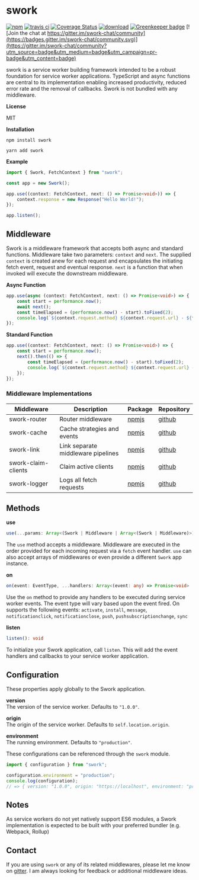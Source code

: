 # swork
[![npm](https://img.shields.io/npm/v/swork)](https://www.npmjs.com/package/swork) [![travis ci](https://travis-ci.org/justin-lee-collins/swork.svg?branch=master)](https://travis-ci.org/justin-lee-collins/swork.svg?branch=master) [![Coverage Status](https://coveralls.io/repos/github/justin-lee-collins/swork/badge.svg?branch=master)](https://coveralls.io/github/justin-lee-collins/swork?branch=master) [![download](https://img.shields.io/npm/dw/swork)](https://img.shields.io/npm/dw/swork) [![Greenkeeper badge](https://badges.greenkeeper.io/justin-lee-collins/swork.svg)](https://greenkeeper.io/) [![Join the chat at https://gitter.im/swork-chat/community](https://badges.gitter.im/swork-chat/community.svg)](https://gitter.im/swork-chat/community?utm_source=badge&utm_medium=badge&utm_campaign=pr-badge&utm_content=badge)

swork is a service worker building framework intended to be a robust foundation for service worker applications. TypeScript and async functions are central to its implementation enabling increased productivity, reduced error rate and the removal of callbacks. Swork is not bundled with any middleware.

**License**

MIT

**Installation**

`npm install swork`

`yarn add swork`

**Example**

```ts
import { Swork, FetchContext } from "swork";

const app = new Swork();

app.use((context: FetchContext, next: () => Promise<void>)) => {
    context.response = new Response("Hello World!");
});

app.listen();
```

## Middleware

Swork is a middleware framework that accepts both async and standard functions. Middleware take two parameters: `context` and `next`. The supplied `context` is created anew for each request and encapsulates the initiating fetch event, request and eventual response. `next` is a function that when invoked will execute the downstream middleware.

**Async Function**

```ts
app.use(async (context: FetchContext, next: () => Promise<void>) => {
    const start = performance.now();
    await next();
    const timeElapsed = (performance.now() - start).toFixed(2);
    console.log(`${context.request.method} ${context.request.url} - ${timeElapsed} ms`);
});
```

**Standard Function**

```ts
app.use((context: FetchContext, next: () => Promise<void>) => {
    const start = performance.now();
    next().then(() => {
        const timeElapsed = (performance.now() - start).toFixed(2);
        console.log(`${context.request.method} ${context.request.url} - ${timeElapsed} ms`);
    });
});
```

### Middleware Implementations

| Middleware | Description | Package | Repository |
|------------|-------------|---------|------------|
| swork-router| Router middleware | [npmjs](https://www.npmjs.com/package/swork-router) | [github](https://github.com/justin-lee-collins/swork-router) |
| swork-cache| Cache strategies and events | [npmjs](https://www.npmjs.com/package/swork-cache) | [github](https://github.com/justin-lee-collins/swork-cache) |
| swork-link| Link separate middleware pipelines | [npmjs](https://www.npmjs.com/package/swork-link) | [github](https://github.com/justin-lee-collins/swork-link) |
| swork-claim-clients | Claim active clients | [npmjs](https://www.npmjs.com/package/swork-claim-clients) | [github](https://github.com/justin-lee-collins/swork-claim-clients) |
| swork-logger | Logs all fetch requests | [npmjs](https://www.npmjs.com/package/swork-logger) | [github](https://github.com/justin-lee-collins/swork-logger) |  


## Methods

**use**

```ts
use(...params: Array<(Swork | Middleware | Array<(Swork | Middleware)>)>): Swork
```

The `use` method accepts a middleware. Middleware are executed in the order provided for each incoming request via a `fetch` event handler. `use` can also accept arrays of middlewares or even provide a different `Swork` app instance.

**on**

```ts
on(event: EventType, ...handlers: Array<(event: any) => Promise<void> | void>): void
```

Use the `on` method to provide any handlers to be executed during service worker events. The event type will vary based upon the event fired. On supports the following events: `activate`, `install`, `message`, `notificationclick`, `notificationclose`, `push`, `pushsubscriptionchange`, `sync`

**listen**

```ts
listen(): void
```

To initialize your Swork application, call `listen`. This will add the event handlers and callbacks to your service worker application.

## Configuration

These properties apply globally to the Swork application.

**version**  
The version of the service worker. Defaults to `"1.0.0"`.

**origin**  
The origin of the service worker. Defaults to `self.location.origin`.

**environment**  
The running environment. Defaults to `"production"`.

These configurations can be referenced through the `swork` module.

```ts
import { configuration } from "swork";

configuration.environment = "production";
console.log(configuration);
// => { version: "1.0.0", origin: "https://localhost", environment: "production" }
```

## Notes

As service workers do not yet natively support ES6 modules, a Swork implementation is expected to be built with your preferred bundler (e.g. Webpack, Rollup)

## Contact

If you are using `swork` or any of its related middlewares, please let me know on [gitter](https://gitter.im/swork-chat/community). I am always looking for feedback or additional middleware ideas.
